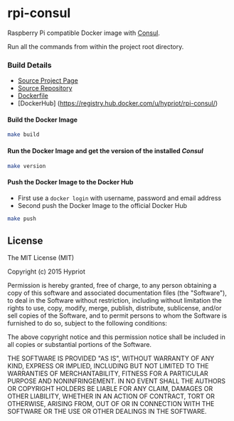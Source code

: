 # rpi-consul

Raspberry Pi compatible Docker image with [Consul](http://consul.io).

Run all the commands from within the project root directory.

### Build Details
- [Source Project Page](https://github.com/hypriot)
- [Source Repository](https://github.com/hypriot/rpi-consul)
- [Dockerfile](https://github.com/hypriot/rpi-consul/blob/master/Dockerfile)
- [DockerHub] (https://registry.hub.docker.com/u/hypriot/rpi-consul/)


#### Build the Docker Image
```bash
make build
```

#### Run the Docker Image and get the version of the installed *Consul*
```bash
make version
```

#### Push the Docker Image to the Docker Hub
* First use a `docker login` with username, password and email address
* Second push the Docker Image to the official Docker Hub

```bash
make push
```

## License

The MIT License (MIT)

Copyright (c) 2015 Hypriot

Permission is hereby granted, free of charge, to any person obtaining a copy
of this software and associated documentation files (the "Software"), to deal
in the Software without restriction, including without limitation the rights
to use, copy, modify, merge, publish, distribute, sublicense, and/or sell
copies of the Software, and to permit persons to whom the Software is
furnished to do so, subject to the following conditions:

The above copyright notice and this permission notice shall be included in all
copies or substantial portions of the Software.

THE SOFTWARE IS PROVIDED "AS IS", WITHOUT WARRANTY OF ANY KIND, EXPRESS OR
IMPLIED, INCLUDING BUT NOT LIMITED TO THE WARRANTIES OF MERCHANTABILITY,
FITNESS FOR A PARTICULAR PURPOSE AND NONINFRINGEMENT. IN NO EVENT SHALL THE
AUTHORS OR COPYRIGHT HOLDERS BE LIABLE FOR ANY CLAIM, DAMAGES OR OTHER
LIABILITY, WHETHER IN AN ACTION OF CONTRACT, TORT OR OTHERWISE, ARISING FROM,
OUT OF OR IN CONNECTION WITH THE SOFTWARE OR THE USE OR OTHER DEALINGS IN THE
SOFTWARE.

